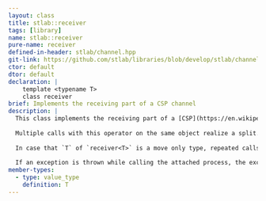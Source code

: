 ```yaml
---
layout: class
title: stlab::receiver
tags: [library]
name: stlab::receiver
pure-name: receiver
defined-in-header: stlab/channel.hpp
git-link: https://github.com/stlab/libraries/blob/develop/stlab/channel.hpp
ctor: default
dtor: default
declaration: |
    template <typename T> 
    class receiver
brief: Implements the receiving part of a CSP channel
description: |
  This class implements the receiving part of a [CSP](https://en.wikipedia.org/wiki/Communicating_sequential_processes) channel. Each receiver has an attached process that gets executed when a value is send through the sender into the channel. This attached process must either be an n-ary function object - n depends on the number of attached upstream receiver - or it must of a type that implements an `await()` and `yield()` method.
  
  Multiple calls with this operator on the same object realize a split. That means that the result of this process is copied into all attached downstream channels.
  
  In case that `T` of `receiver<T>` is a move only type, repeated calls of this operator overwrite the previous attached downstream channel.
  
  If an exception is thrown while calling the attached process, the exception pointer is passed to the attached process, if it has a `set_error()` method, otherwise this process is closed.
member-types:
  - type: value_type
    definition: T
---
```

